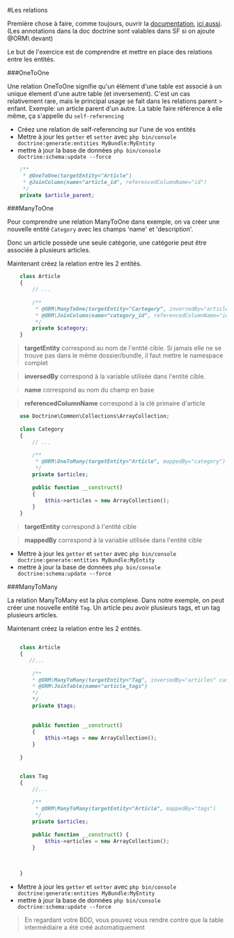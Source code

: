 #Les relations

Première chose à faire, comme toujours, ouvrir la [documentation](http://symfony.com/doc/current/doctrine/associations.html), 
[ici aussi](http://docs.doctrine-project.org/projects/doctrine-orm/en/latest/reference/association-mapping.html).
(Les annotations dans la doc doctrine sont valables dans SF si on ajoute @ORM\ devant)

Le but de l'exercice est de comprendre et mettre en place des relations entre les entités.



###OneToOne

Une relation OneToOne signifie qu'un élément d'une table est associé à un unique élement d'une autre table (et inversement).
C'est un cas relativement rare, mais le principal usage se fait dans les relations parent > enfant.
Exemple: un article parent d'un autre. La table faire référence à elle même, ça s'appelle du `self-referencing`

- Créez une relation de self-referencing sur l'une de vos entités
- Mettre à jour les `getter` et `setter` avec `php bin/console doctrine:generate:entities MyBundle:MyEntity`
- mettre à jour la base de données `php bin/console doctrine:schema:update --force`

```php
    /**
     * @OneToOne(targetEntity="Article")
     * @JoinColumn(name="article_id", referencedColumnName="id")
     */
    private $article_parent;
```


###ManyToOne

Pour comprendre une relation ManyToOne dans exemple, on va créer une nouvelle entité `Category` avec les champs 'name' et 'description'.

Donc un article possède une seule catégorie, une catégorie peut être associée à plusieurs articles.

Maintenant créez la relation entre les 2 entités.

```php
    class Article
    {
        // ...
    
        /**
         * @ORM\ManyToOne(targetEntity="Cartegory", inversedBy="articles")
         * @ORM\JoinColumn(name="category_id", referencedColumnName="id")
         */
        private $category;
    }
```

> **targetEntity** correspond au nom de l'entité cible. 
Si jamais elle ne se trouve pas dans le même dossier/bundle, il faut mettre le namespace complet

> **inversedBy** correspond à la variable utilisée dans l'entité cible.

> **name** correspond au nom du champ en base

> **referencedColumnName** correspond à la clé primaire d'article


```php
    use Doctrine\Common\Collections\ArrayCollection;
    
    class Category
    {
        // ...
    
        /**
         * @ORM\OneToMany(targetEntity="Article", mappedBy="category")
         */
        private $articles;
    
        public function __construct()
        {
            $this->articles = new ArrayCollection();
        }
    }
```
> **targetEntity** correspond à l'entité cible

> **mappedBy** correspond à la variable utilisée dans l'entité cible
 
- Mettre à jour les `getter` et `setter` avec `php bin/console doctrine:generate:entities MyBundle:MyEntity`
- mettre à jour la base de données `php bin/console doctrine:schema:update --force`

###ManyToMany

La relation ManyToMany est la plus complexe. Dans notre exemple, on peut créer une nouvelle
entité `Tag`. Un article peu avoir plusieurs tags, et un tag plusieurs articles.

Maintenant créez la relation entre les 2 entités.

```php

    class Article
    {
       //...
    
        /**
        * @ORM\ManyToMany(targetEntity="Tag", inversedBy="articles" cascade={"persist"})
        * @ORM\JoinTable(name="article_tags")
        */
        */
        private $tags;
        
        
        public function __construct()
        {
            $this->tags = new ArrayCollection();
        }
        
    }

```

```php

    class Tag
    {
        //...
    
        /**
         * @ORM\ManyToMany(targetEntity="Article", mappedBy="tags")
         */
        private $articles;
    
        public function __construct() {
            $this->articles = new ArrayCollection();
        }
        
        
        
    }

```


- Mettre à jour les `getter` et `setter` avec `php bin/console doctrine:generate:entities MyBundle:MyEntity`
- mettre à jour la base de données `php bin/console doctrine:schema:update --force`

> En regardant votre BDD, vous pouvez vous rendre contre que la table intermédiaire a été créé automatiquement